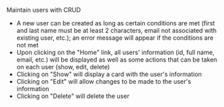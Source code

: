 Maintain users with CRUD
* A new user can be created as long as certain conditions are met (first and last name must be at least 2 characters, email not associated with existing user, etc.); an error message will appear if the conditions are not met
* Upon clicking on the "Home" link, all users' information (id, full name, email, etc.) will be displayed as well as some actions that can be taken on each user (show, edit, delete)
* Clicking on "Show" will display a card with the user's information
* Clicking on "Edit" will allow changes to be made to the user's information
* Clicking on "Delete" will delete the user
